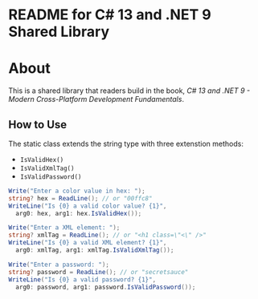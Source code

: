 # README for C# 13 and .NET 9 Shared Library

# About

This is a shared library that readers build in the book, 
*C# 13 and .NET 9 - Modern Cross-Platform Development Fundamentals*.

## How to Use

The static class extends the string type with three extenstion methods:
- `IsValidHex()`
- `IsValidXmlTag()`
- `IsValidPassword()`

```cs
Write("Enter a color value in hex: "); 
string? hex = ReadLine(); // or "00ffc8"
WriteLine("Is {0} a valid color value? {1}",
  arg0: hex, arg1: hex.IsValidHex());

Write("Enter a XML element: "); 
string? xmlTag = ReadLine(); // or "<h1 class=\"<\" />"
WriteLine("Is {0} a valid XML element? {1}", 
  arg0: xmlTag, arg1: xmlTag.IsValidXmlTag());

Write("Enter a password: "); 
string? password = ReadLine(); // or "secretsauce"
WriteLine("Is {0} a valid password? {1}",
  arg0: password, arg1: password.IsValidPassword());
```
